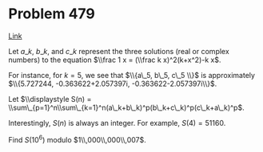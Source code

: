 # Problem 479

[Link](https://projecteuler.net/problem=479)

Let $a\_k$, $b\_k$, and $c\_k$ represent the three solutions (real or complex numbers) to the equation $\\frac 1 x = (\\frac k x)^2(k+x^2)-k x$.

For instance, for $k=5$, we see that $\\{a\_5, b\_5, c\_5 \\}$ is approximately $\\{5.727244, -0.363622+2.057397i, -0.363622-2.057397i\\}$.

Let $\\displaystyle S(n) = \\sum\_{p=1}^n\\sum\_{k=1}^n(a\_k+b\_k)^p(b\_k+c\_k)^p(c\_k+a\_k)^p$. 

Interestingly, $S(n)$ is always an integer. For example, $S(4) = 51160$.

Find $S(10^6)$ modulo $1\\,000\\,000\\,007$.